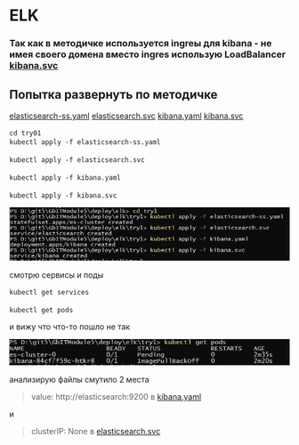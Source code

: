 ﻿# ELK

### Так как в методичке используется ingreы для kibana - не имея своего домена вместо ingres использую LoadBalancer [kibana.svc](kibana.svc)


## Попытка развернуть по методичке

[elasticsearch-ss.yaml](try01/elasticsearch-ss.yaml)
[elasticsearch.svc](try01/elasticsearch.svc)
[kibana.yaml](try01/kibana.yaml)
[kibana.svc](try01/kibana.svc)

```
cd try01
kubectl apply -f elasticsearch-ss.yaml

kubectl apply -f elasticsearch.svc

kubectl apply -f kibana.yaml

kubectl apply -f kibana.svc

```

![screenshot 01](screenshots/01.png)

смотрю сервисы и поды

```
kubectl get services

kubectl get pods
```
и вижу что что-то пошло не так

![screenshot 02](screenshots/02.png)

анализирую файлы
смутило 2 места
>    value: http://elasticsearch:9200 
в [kibana.yaml](try01/kibana.yaml)

и
>    clusterIP: None
в [elasticsearch.svc](try01/elasticsearch.svc)
 